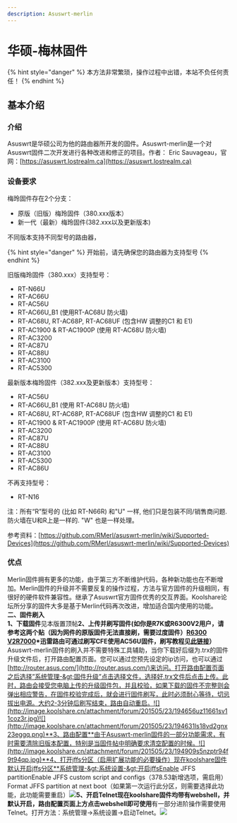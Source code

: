```yaml
---
description: Asuswrt-merlin
---
```


# 华硕-梅林固件

{% hint style="danger" %}
本方法非常繁琐，操作过程中出错，本站不负任何责任！
{% endhint %}

## **基本介绍**

### **介绍**

Asuswrt是华硕公司为他的路由器所开发的固件。Asuswrt-merlin是一个对Asuswrt固件二次开发进行各种改进和修正的项目。作者： Eric Sauvageau，官网：[https://asuswrt.lostrealm.ca](https://asuswrt.lostrealm.ca)

### 设备要求

梅玲固件存在2个分支：

* 原版（旧版）梅玲固件（380.xxx版本）
* 新一代（最新）梅玲固件\(382.xxx以及更新版本\)

不同版本支持不同型号的路由器，

{% hint style="danger" %}
开始前，请先确保您的路由器为支持型号
{% endhint %}

旧版梅玲固件（380.xxx）支持型号：

* RT-N66U
* RT-AC66U
* RT-AC56U
* RT-AC66U\_B1 \(使用RT-AC68U 防火墙\)
* RT-AC68U, RT-AC68P, RT-AC68UF \(包含HW 调整的C1 和 E1\)
* RT-AC1900 & RT-AC1900P \(使用 RT-AC68U 防火墙\)
* RT-AC3200
* RT-AC87U
* RT-AC88U
* RT-AC3100
* RT-AC5300

最新版本梅玲固件（382.xxx及更新版本）支持型号：

* RT-AC56U
* RT-AC66U\_B1 \(使用 RT-AC68U 防火墙\)
* RT-AC68U, RT-AC68P, RT-AC68UF \(包含HW 调整的C1 和 E1\)
* RT-AC1900 & RT-AC1900P \(使用 RT-AC68U 防火墙\)
* RT-AC3200
* RT-AC87U
* RT-AC88U
* RT-AC3100
* RT-AC5300
* RT-AC86U

不再支持型号：

* RT-N16

注：所有“R”型号的 \(比如 RT-N66R\) 和"U" 一样, 他们只是包装不同/销售商问题. 防火墙在U和R上是一样的.  "W" 也是一样处理。

参考资料：[https://github.com/RMerl/asuswrt-merlin/wiki/Supported-Devices](https://github.com/RMerl/asuswrt-merlin/wiki/Supported-Devices)

### 优点

Merlin固件拥有更多的功能，由于第三方不断维护代码，各种新功能也在不断增加。Merlin固件的升级并不需要反复的操作过程，方法与官方固件的升级相同，有很好的硬件软件兼容性。继承了Asuswrt官方固件优秀的交互界面。Koolshare论坛所分享的固件大多是基于Merlin代码再次改进，增加适合国内使用的功能。  
**二、固件刷入  
1、下载固件**见本版置顶帖**2、上传并刷写固件\(**如你是R7K或R6300V2用户，请参考这两个贴（因为网件的原版固件无法直接刷，需要过度固件）[R6300 V2](http://koolshare.cn/thread-3860-1-1.html)[R7000](http://koolshare.cn/thread-4451-1-1.html)\*迅雷路由可通过刷写CFE使用AC56U固件，刷写教程见[此链接](https://amefs.net/archives/94.html)**）**  
Asuswrt-merlin固件的刷入并不需要特殊工具辅助，当你下载好后缀为.trx的固件升级文件后，打开路由配置页面。您可以通过您预先设定的ip访问，也可以通过[http://router.asus.com/](http://router.asus.com/)来访问。打开路由配置页面之后选择”系统管理-&gt;固件升级”点击选择文件，选择好.trx文件后点击上传。此时，路由会接受您电脑上传的升级固件包，并且校验，如果下载的固件不完整则会弹出相应警告，在固件校验完成后，就会进行固件刷写，此时必须耐心等待，切忌拔出电源。大约2-3分钟后刷写结束，路由自动重启。![](http://image.koolshare.cn/attachment/forum/201505/23/194656uz11661sv11coz3r.jpg)![](http://image.koolshare.cn/attachment/forum/201505/23/194631ls18vd2gnx23eggq.png)**3、路由配置**由于Asuswrt-merlin固件的一部分功能需求，有时需要清除旧版本配置，特别是当固件帖中明确要求清空配置的时候。![](http://image.koolshare.cn/attachment/forum/201505/23/194909s5nzptr94f9t94qp.jpg)**4、打开jffs分区（启用扩展功能的必要操作）现在koolshare固件默认开启jffs分区**系统管理-&gt;系统设置-&gt;开启jffsEnable JFFS partitionEnable JFFS custom script and configs（378.53新增选项，需启用）Format JFFS partition at next boot（如果第一次运行此分区，则需要选择此功能，此功能需要重启）![](http://image.koolshare.cn/attachment/forum/201505/23/195037x9twzg4a0deefw5e.jpg)**5、开启Telnet现在koolshare固件均带有webshell，并默认开启，路由配置页面上方点击webshell即可使用**有一部分进阶操作需要使用Telnet。打开方法：系统管理-&gt;系统设置-&gt;启动Telnet。![](http://image.koolshare.cn/attachment/forum/201505/23/195224u02y3iyi04u4y77z.jpg)

